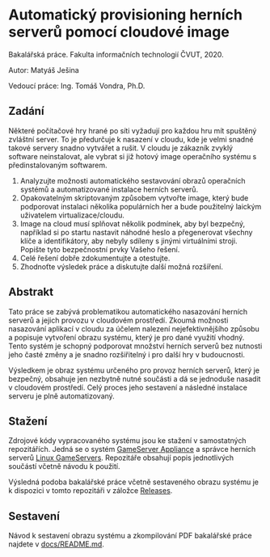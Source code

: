 # Automatický provisioning herních serverů pomocí cloudové image

Bakalářská práce. Fakulta informačních technologií ČVUT, 2020.

Autor: Matyáš Ješina

Vedoucí práce: Ing. Tomáš Vondra, Ph.D.

## Zadání

Některé počítačové hry hrané po síti vyžadují pro každou hru mít spuštěný zvláštní server. To je předurčuje
k nasazení v cloudu, kde je velmi snadné takové servery snadno vytvářet a rušit. V cloudu je zákazník zvyklý
software neinstalovat, ale vybrat si již hotový image operačního systému s předinstalovaným softwarem.
1. Analyzujte možnosti automatického sestavování obrazů operačních systémů a automatizované instalace
herních serverů.
2. Opakovatelným skriptovaným způsobem vytvořte image, který bude podporovat instalaci několika
populárních her a bude použitelný laickým uživatelem virtualizace/cloudu.
3. Image na cloud musí splňovat několik podmínek, aby byl bezpečný, například si po startu nastavit
náhodné heslo a přegenerovat všechny klíče a identifikátory, aby nebyly sdíleny s jinými virtuálními stroji.
Popište tyto bezpečnostní prvky Vašeho řešení.
4. Celé řešení dobře zdokumentujte a otestujte.
5. Zhodnoťte výsledek práce a diskutujte další možná rozšíření.

## Abstrakt

Tato práce se zabývá problematikou automatického nasazování herních serverů a jejich provozu v cloudovém prostředí.
Zkoumá možnosti nasazování aplikací v cloudu za účelem nalezení nejefektivnějšího způsobu
a popisuje vytvoření obrazu systému, který je pro dané využití vhodný. Tento systém je schopný podporovat množství herních serverů
bez nutnosti jeho časté změny a je snadno rozšiřitelný i pro další hry v budoucnosti.

Výsledkem je obraz systému určeného pro provoz herních serverů, který je bezpečný, obsahuje jen nezbytně nutné součásti a dá se jednoduše nasadit v cloudovém prostředí.
Celý proces jeho sestavení a následné instalace serveru je plně automatizovaný.

## Stažení

Zdrojové kódy vypracovaného systému jsou ke stažení v samostatných repozitářích. Jedná se o systém [GameServer Appliance](https://github.com/jesinmat/tkl-gameserver) a správce herních serverů [Linux GameServers](https://github.com/jesinmat/linux-gameservers). Repozitáře obsahují popis jednotlivých součástí včetně návodu k použití.

Výsledná podoba bakalářské práce včetně sestaveného obrazu systému je k dispozici v tomto repozitáři v záložce [Releases](https://github.com/jesinmat/bakalarska-prace/releases).

## Sestavení

Návod k sestavení obrazu systému a zkompilování PDF bakalářské práce najdete v [docs/README.md](https://github.com/jesinmat/bakalarska-prace/tree/master/docs).
